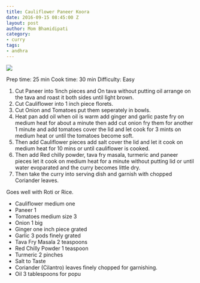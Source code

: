 ```yaml
---
title: Cauliflower Paneer Koora
date: 2016-09-15 08:45:00 Z
layout: post
author: Mom Bhamidipati
category:
- curry
tags:
- andhra
---
```


<img src="png/c769317da2647831507ca73563aff487.png" />

Prep time: 25 min
Cook time: 30 min
Difficulty: Easy

1. Cut Paneer into 1inch pieces and On tava without putting oil arrange on the tava and roast it both sides until light brown.
2. Cut Cauliflower into 1 inch piece florets.
3. Cut Onion and Tomatoes put them seperately in bowls.
4. Heat pan add oil when oil is warm add ginger and garlic paste fry on medium heat for about a minute then add cut onion fry them for another 1 minute and add tomatoes cover the lid and let cook for 3 mints on medium heat or until the tomatoes become soft.
5. Then add Cauliflower pieces add salt cover the lid and let it cook on medium heat for 10 mins or until cauliflower is cooked.
6. Then add Red chilly powder, tava fry masala, turmeric and paneer pieces let it cook on medium heat for a minute without putting lid or until water evoparated and the curry becomes little dry.
7. Then take the curry into serving dish and garnish with chopped Coriander leaves.

Goes well with Roti or Rice.

<ul>
    <li>Cauliflower medium one</li>
    <li>Paneer 1</li>
    <li>Tomatoes medium size 3</li>
    <li>Onion 1 big</li>
    <li>Ginger one inch piece grated</li>
    <li>Garlic 3 pods finely grated</li>
    <li>Tava Fry Masala 2 teaspoons</li>
    <li>Red Chilly Powder 1 teaspoon</li>
    <li>Turmeric 2 pinches</li>
    <li>Salt to Taste</li>
    <li>Coriander (Cilantro) leaves finely chopped for garnishing.</li>
    <li>Oil 3 tablespoons for popu</li>
</ul>